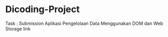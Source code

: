 # Dicoding-Project

Task : Submission Aplikasi Pengelolaan Data Menggunakan DOM dan Web Storage
link

